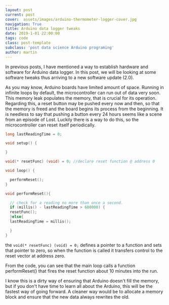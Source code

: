```yaml
---
layout: post
current: post
cover:  assets/images/arduino-thermometer-logger-cover.jpg
navigation: True
title: Arduino data logger tweaks
date: 2019-1-01 22:00:00
tags: code
class: post-template
subclass: 'post data science Arduino programing'
author: martin
---
```


In previous posts, I have mentioned a way to establish hardware and software for Arduino data logger. In this post, we will be looking at some software tweaks thus arriving to a new software update (2.0).

As you may know, Arduino boards have limited amount of space. Running in infinite loops by default, the microcontroller can run out of data very soon. This memory leak populates the memory, that is crucial for its operation. Regarding this, a reset button may be pushed every now and then, so that the memory is freed and the board begins its process from the beginning. It is needless to say that pushing a button every 24 hours seems like a scene from an episode of Lost. Luckily there is a way to do this, so the microcontroller can reset itself periodically.

``` C
long lastReadingTime = 0;

void setup() {

}

void(* resetFunc) (void) = 0; //declare reset function @ address 0

void loop() {

  performReset();
}

void performReset(){

  // check for a reading no more than once a second.
  if (millis() - lastReadingTime > 600000) {
  resetFunc();
  }else{
  lastReadingTime = millis();

  }
}
```

the `void(* resetFunc) (void) = 0;` defines a pointer to a function and sets that pointer to zero, so when the function is called it transfers control to the reset vector at address zero.

From the code, you can see that the main loop calls a function performReset() that fires the reset function about 10 minutes into the run.

I know this is a dirty way of ensuring that Arduino doesn't fill the memory, but if you don't have time to learn all about the Arduino, this will be the fastest way of going forward.
A cleaner way would be to allocate a memory block and ensure that the new data always rewrites the old.
